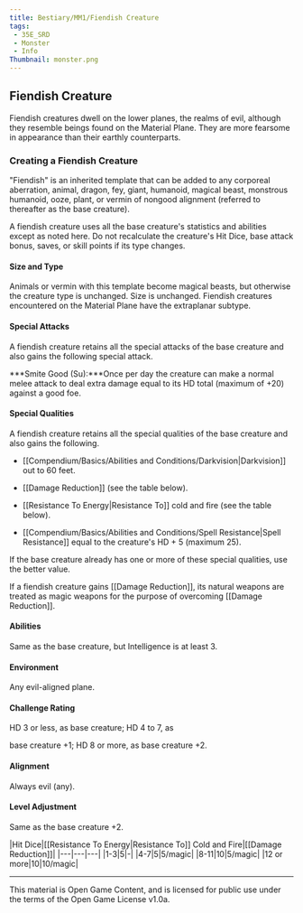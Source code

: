 ```yaml
---
title: Bestiary/MM1/Fiendish Creature
tags: 
 - 35E_SRD
 - Monster
 - Info
Thumbnail: monster.png
---
```


## Fiendish Creature

Fiendish creatures dwell on the lower planes, the realms of evil, although they resemble beings found on the Material Plane. They are more fearsome in appearance than their earthly counterparts. 

### Creating a Fiendish Creature

"Fiendish" is an inherited template that can be added to any corporeal aberration, animal, dragon, fey, giant, humanoid, magical beast, monstrous humanoid, ooze, plant, or vermin of nongood alignment (referred to thereafter as the base creature). 

A fiendish creature uses all the base creature's statistics and abilities except as noted here. Do not recalculate the creature's Hit Dice, base attack bonus, saves, or skill points if its type changes. 

#### Size and Type
Animals or vermin with this template become magical beasts, but otherwise the creature type is unchanged. Size is unchanged. Fiendish creatures encountered on the Material Plane have the extraplanar subtype. 

#### Special Attacks
A fiendish creature retains all the special attacks of the base creature and also gains the following special attack. 

***Smite Good (Su):***Once per day the creature can make a normal melee attack to deal extra damage equal to its HD total (maximum of +20) against a good foe. 

#### Special Qualities
A fiendish creature retains all the special qualities of the base creature and also gains the following. 

- [[Compendium/Basics/Abilities and Conditions/Darkvision|Darkvision]] out to 60 feet.

- [[Damage Reduction]] (see the table below).

- [[Resistance To Energy|Resistance To]] cold and fire (see the table below).

- [[Compendium/Basics/Abilities and Conditions/Spell Resistance|Spell Resistance]] equal to the creature's HD + 5 (maximum 25).

If the base creature already has one or more of these special qualities, use the better value. 

If a fiendish creature gains [[Damage Reduction]], its natural weapons are treated as magic weapons for the purpose of overcoming [[Damage Reduction]]. 

#### Abilities
Same as the base creature, but Intelligence is at least 3. 

#### Environment
Any evil-aligned plane. 

#### Challenge Rating
HD 3 or less, as base creature; HD 4 to 7, as 

base creature +1; HD 8 or more, as base creature +2. 

#### Alignment
Always evil (any). 

#### Level Adjustment
Same as the base creature +2. 

|Hit Dice|[[Resistance To Energy|Resistance To]] Cold and Fire|[[Damage Reduction]]|
|---|---|---|
|1-3|5|-|
|4-7|5|5/magic|
|8-11|10|5/magic|
|12 or more|10|10/magic|

---

This material is Open Game Content, and is licensed for public use under the terms of the Open Game License v1.0a.
